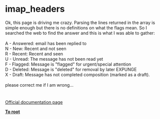 # imap_headers




<div class="phpcode"><span class="html">
Ok, this page is driving me crazy. Parsing the lines returned in the array is simple enough but there is no definitions on what the flags mean. So I searched the web to find the answer and this is what I was able to gather:<br><br>A - Answered: email has been replied to<br>N - New: Recent and not seen<br>R - Recent: Recent and seen<br>U - Unread: The message has not been read yet<br>F - Flagged: Message is &quot;flagged&quot; for urgent/special attention<br>D - Deleted: Message is &quot;deleted&quot; for removal by later EXPUNGE<br>X - Draft: Message has not completed composition (marked as a draft).<br><br>please correct me if I am wrong...</span>
</div>
  

#

[Official documentation page](https://www.php.net/manual/en/function.imap-headers.php)

**[To root](/README.md)**